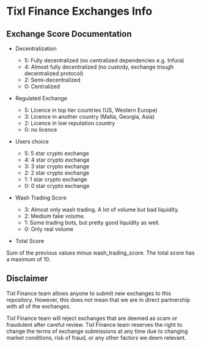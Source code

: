 # Tixl Finance Exchanges Info

## Exchange Score Documentation

- Decentralization
  - 5: Fully decentralized (no centralized dependencies e.g. Infura)
  - 4: Almost fully decentralized (no custody, exchange trough decentralized protocol)
  - 2: Semi-decentralized
  - 0: Centralized

- Regulated Exchange
  - 5: Licence in top tier countries (US, Western Europe)
  - 3: Licence in another country (Malta, Georgia, Asia)
  - 2: Licence in low reputation country
  - 0: no licence

- Users choice
  - 5: 5 star crypto exchange
  - 4: 4 star crypto exchange
  - 3: 3 star crypto exchange
  - 2: 2 star crypto exchange
  - 1: 1 star crypto exchange
  - 0: 0 star crypto exchange
  
- Wash Trading Score
  - 3: Almost only wash trading. A lot of volume but bad liquidity.
  - 2: Medium fake volume.
  - 1: Some trading bots, but pretty good liquidity as well.
  - 0: Only real volume  

- Total Score

Sum of the previous values minus wash_trading_score. The total score has a maximum of 10.

## Disclaimer
Tixl Finance team allows anyone to submit new exchanges to this repository. However, this does not mean that we are in direct partnership with all of the exchanges.

Tixl Finance team will reject exchanges that are deemed as scam or fraudulent after careful review.
Tixl Finance team reserves the right to change the terms of exchange submissions at any time due to changing market conditions, risk of fraud, or any other factors we deem relevant.

